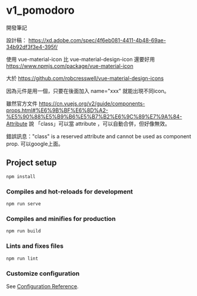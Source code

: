 # v1_pomodoro
開發筆記


設計稿：
https://xd.adobe.com/spec/4f6eb081-4411-4b48-69ae-34b92df3f3e4-395f/




使用 vue-material-icon 比 vue-material-design-icon 還要好用
https://www.npmjs.com/package/vue-material-icon

大於
https://github.com/robcresswell/vue-material-design-icons

因為元件是用一個，只要在後面加入 name="xxx" 就能出現不同icon。



雖然官方文件
https://cn.vuejs.org/v2/guide/components-props.html#%E6%9B%BF%E6%8D%A2-%E5%90%88%E5%B9%B6%E5%B7%B2%E6%9C%89%E7%9A%84-Attribute
說 「class」可以當 attribute ，可以自動合併，但好像無效。

錯誤訊息："class" is a reserved attribute and cannot be used as component prop.
可以google上面。




## Project setup
```
npm install
```

### Compiles and hot-reloads for development
```
npm run serve
```

### Compiles and minifies for production
```
npm run build
```

### Lints and fixes files
```
npm run lint
```

### Customize configuration
See [Configuration Reference](https://cli.vuejs.org/config/).
